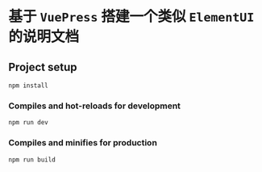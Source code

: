 # 基于 `VuePress` 搭建一个类似 `ElementUI` 的说明文档

## Project setup
```
npm install
```

### Compiles and hot-reloads for development
```
npm run dev
```

### Compiles and minifies for production
```
npm run build
```

